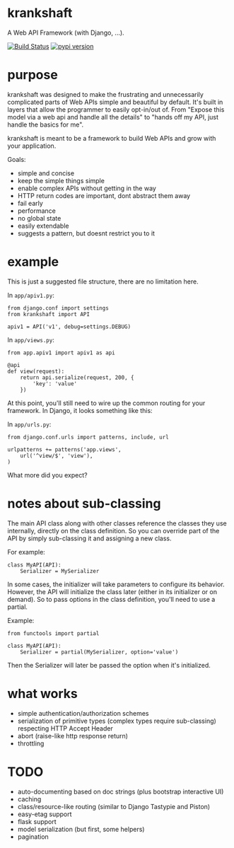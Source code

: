 krankshaft
==========

A Web API Framework (with Django, ...).

[![Build Status](https://secure.travis-ci.org/dlamotte/krankshaft.png)](http://travis-ci.org/dlamotte/krankshaft)
[![pypi version](https://pypip.in/v/krankshaft/badge.png)](https://pypi.python.org/pypi/krankshaft)

purpose
=======

krankshaft was designed to make the frustrating and unnecessarily complicated
parts of Web APIs simple and beautiful by default.  It's built in layers that
allow the programmer to easily opt-in/out of.  From "Expose this model via
a web api and handle all the details" to "hands off my API, just handle the
basics for me".

krankshaft is meant to be a framework to build Web APIs and grow with your
application.

Goals:

* simple and concise
* keep the simple things simple
* enable complex APIs without getting in the way
* HTTP return codes are important, dont abstract them away
* fail early
* performance
* no global state
* easily extendable
* suggests a pattern, but doesnt restrict you to it

example
=======

This is just a suggested file structure, there are no limitation here.

In `app/apiv1.py`:

    from django.conf import settings
    from krankshaft import API

    apiv1 = API('v1', debug=settings.DEBUG)

In `app/views.py`:

    from app.apiv1 import apiv1 as api

    @api
    def view(request):
        return api.serialize(request, 200, {
            'key': 'value'
        })

At this point, you'll still need to wire up the common routing for your
framework.  In Django, it looks something like this:

In `app/urls.py`:

    from django.conf.urls import patterns, include, url

    urlpatterns += patterns('app.views',
        url('^view/$', 'view'),
    )

What more did you expect?

notes about sub-classing
========================
The main API class along with other classes reference the classes they use
internally, directly on the class definition.  So you can override part of
the API by simply sub-classing it and assigning a new class.

For example:

    class MyAPI(API):
        Serializer = MySerializer

In some cases, the initializer will take parameters to configure its behavior.
However, the API will initialize the class later (either in its initializer or
on demand).  So to pass options in the class definition, you'll need to use
a partial.

Example:

    from functools import partial

    class MyAPI(API):
        Serializer = partial(MySerializer, option='value')

Then the Serializer will later be passed the option when it's initialized.

what works
==========

* simple authentication/authorization schemes
* serialization of primitive types (complex types require sub-classing)
  respecting HTTP Accept Header
* abort (raise-like http response return)
* throttling

TODO
====

* auto-documenting based on doc strings (plus bootstrap interactive UI)
* caching
* class/resource-like routing (similar to Django Tastypie and Piston)
* easy-etag support
* flask support
* model serialization (but first, some helpers)
* pagination
